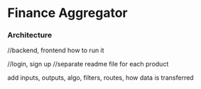 # Finance Aggregator

### Architecture

//backend, frontend
how to run it 

//login, sign up
//separate readme file for each product

add inputs, outputs, algo, filters, routes, how data is transferred



